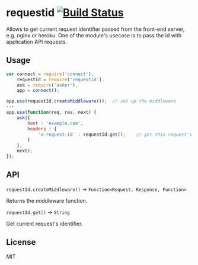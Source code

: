 # requestid [![Build Status](https://secure.travis-ci.org/nodules/requestid.png)](http://travis-ci.org/nodules/requestid)

Allows to get current request identifier passed from the front-end server, e.g. nginx or heroku. One of the module's
usecase is to pass the id with application API requests.

## Usage

~~~js
var connect = require('connect'),
    requestId = require('requestid'),
    ask = require('asker'),
    app = connect();

app.use(requestId.createMiddleware());  // set up the middleware
···
app.use(function(req, res, next) {
    ask({
        host : 'example.com',
        headers : {
            'x-request-id' : requestId.get();    // get this request's Id and pass it to the api request
        }
    },
    next);
});
~~~

## API

`requestId.createMiddleware()` → `Function<Request, Response, Function>`

Returns the middleware function.

`requestId.get()` → `String`

Get current request's identifier.

## License

MIT

